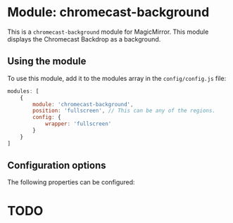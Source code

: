 # Module: chromecast-background
This is a `chromecast-background` module for MagicMirror.
This module displays the Chromecast Backdrop as a background.

## Using the module

To use this module, add it to the modules array in the `config/config.js` file:
````javascript
modules: [
	{
		module: 'chromecast-background',
		position: 'fullscreen',	// This can be any of the regions.
		config: {
			wrapper: 'fullscreen'
		}
	}
]
````

## Configuration options

The following properties can be configured:

# TODO


